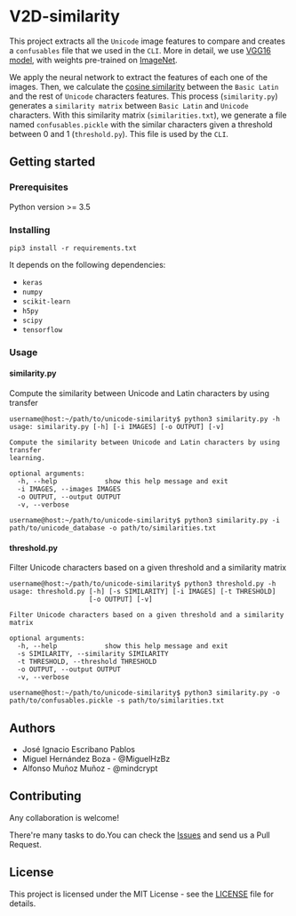 # V2D-similarity

This project extracts all the `Unicode` image features to compare and creates a `confusables` file that we used in the `CLI`. More in detail, we use [VGG16 model](https://arxiv.org/abs/1409.1556), with weights pre-trained on [ImageNet](http://image-net.org).

We apply the neural network to extract the features of each one of the images. Then, we calculate the [cosine similarity](https://en.wikipedia.org/wiki/Cosine_similarity) between the `Basic Latin` and the rest of `Unicode` characters features. This process (`similarity.py`) generates a `similarity matrix` between `Basic Latin` and `Unicode` characters. With this similarity matrix (`similarities.txt`), we generate a file named `confusables.pickle` with the similar characters given a threshold between 0 and 1 (`threshold.py`). This file is used by the `CLI`.

## Getting started

### Prerequisites

Python version >= 3.5

### Installing

`pip3 install -r requirements.txt`

It depends on the following dependencies:

* `keras`
* `numpy`
* `scikit-learn`
* `h5py`
* `scipy`
* `tensorflow`

### Usage

#### similarity.py

Compute the similarity between Unicode and Latin characters by using transfer

```
username@host:~/path/to/unicode-similarity$ python3 similarity.py -h
usage: similarity.py [-h] [-i IMAGES] [-o OUTPUT] [-v]

Compute the similarity between Unicode and Latin characters by using transfer
learning.

optional arguments:
  -h, --help            show this help message and exit
  -i IMAGES, --images IMAGES
  -o OUTPUT, --output OUTPUT
  -v, --verbose

username@host:~/path/to/unicode-similarity$ python3 similarity.py -i path/to/unicode_database -o path/to/similarities.txt

```
#### threshold.py

Filter Unicode characters based on a given threshold and a similarity matrix

```
username@host:~/path/to/unicode-similarity$ python3 threshold.py -h
usage: threshold.py [-h] [-s SIMILARITY] [-i IMAGES] [-t THRESHOLD]
                    [-o OUTPUT] [-v]

Filter Unicode characters based on a given threshold and a similarity matrix

optional arguments:
  -h, --help            show this help message and exit
  -s SIMILARITY, --similarity SIMILARITY
  -t THRESHOLD, --threshold THRESHOLD
  -o OUTPUT, --output OUTPUT
  -v, --verbose

username@host:~/path/to/unicode-similarity$ python3 similarity.py -o path/to/confusables.pickle -s path/to/similarities.txt
```
## Authors

* José Ignacio Escribano Pablos
* Miguel Hernández Boza - @MiguelHzBz
* Alfonso Muñoz Muñoz - @mindcrypt

## Contributing

Any collaboration is welcome!

There're many tasks to do.You can check the [Issues](https://github.com/PantherLab/v2d-similarity/issues) and send us a Pull Request.

## License

This project is licensed under the MIT License - see the [LICENSE](LICENSE) file for details.
